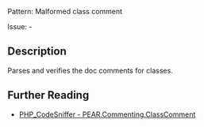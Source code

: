 Pattern: Malformed class comment

Issue: -

## Description

Parses and verifies the doc comments for classes.

## Further Reading

* [PHP_CodeSniffer - PEAR.Commenting.ClassComment](https://github.com/squizlabs/PHP_CodeSniffer/blob/master/src/Standards/PEAR/Sniffs/Commenting/ClassCommentSniff.php)